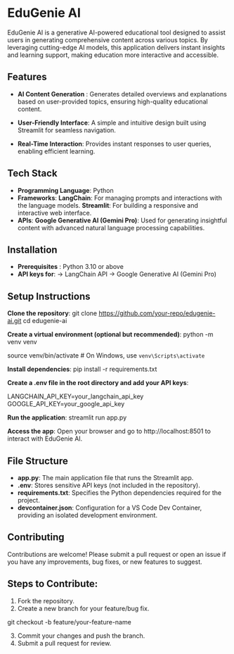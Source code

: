 # EduGenie AI

EduGenie AI is a generative AI-powered educational tool designed to assist users in generating comprehensive content across various topics. By leveraging cutting-edge AI models, this application delivers instant insights and learning support, making education more interactive and accessible.

## Features

- **AI Content Generation** : Generates detailed overviews and explanations based on user-provided topics, ensuring high-quality educational content.

- **User-Friendly Interface**: A simple and intuitive design built using Streamlit for seamless navigation.

- **Real-Time Interaction**: Provides instant responses to user queries, enabling efficient learning.

## Tech Stack

- **Programming Language**: Python
- **Frameworks**:
 **LangChain**: For managing prompts and interactions with the language models.
 **Streamlit**: For building a responsive and interactive web interface.
- **APIs**:
 **Google Generative AI (Gemini Pro)**: Used for generating insightful content with advanced natural language processing capabilities.

## Installation
- **Prerequisites** : Python 3.10 or above
- **API keys for**:
-> LangChain API
-> Google Generative AI (Gemini Pro)

## Setup Instructions

**Clone the repository**:
git clone https://github.com/your-repo/edugenie-ai.git
cd edugenie-ai

**Create a virtual environment (optional but recommended)**:
python -m venv venv

source venv/bin/activate  # On Windows, use `venv\Scripts\activate`

**Install dependencies**:
pip install -r requirements.txt

**Create a .env file in the root directory and add your API keys**:

LANGCHAIN_API_KEY=your_langchain_api_key
GOOGLE_API_KEY=your_google_api_key

**Run the application**:
streamlit run app.py

**Access the app**: 
Open your browser and go to http://localhost:8501 to interact with EduGenie AI.

## File Structure

- **app.py**: The main application file that runs the Streamlit app.
- **.env**: Stores sensitive API keys (not included in the repository).
- **requirements.txt**: Specifies the Python dependencies required for the project.
- **devcontainer.json**: Configuration for a VS Code Dev Container, providing an isolated development environment.

## Contributing
Contributions are welcome! Please submit a pull request or open an issue if you have any improvements, bug fixes, or new features to suggest.

## Steps to Contribute:

1. Fork the repository.
2. Create a new branch for your feature/bug fix.

git checkout -b feature/your-feature-name

3. Commit your changes and push the branch.
4. Submit a pull request for review.

